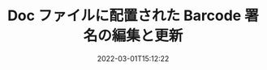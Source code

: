 ---
############################# Static ############################
layout: "auto-gen-signature"
date: 2022-03-01T15:12:22
draft: false
operation: Update
signaturetype: Barcode
fileformat: Doc
productName: Java
lang: ja
productCode: java
otherformats: pdf doc docx docm dot dotm dotx odt ott rtf xls xlsx xlsm xlsb csv ods ots xltx xltm ppt pptx pps ppsx odp otp potx potm pptm ppsm
breadcrumb: Put Barcode signature on Doc for Java

############################# Head ############################
head_title: "Doc ファイルに配置された Barcode 署名を Java で更新します"
head_description: "署名済みの Doc ドキュメントの Barcode 署名の更新には、シンプルでわかりやすい Java コードを使用してください。"

############################# Header ############################
title: "Doc ファイルに配置された Barcode 署名の編集と更新"
description: "Java の API は、Doc ドキュメントで更新する Barcode 署名の機能を提供します。 Doc ドキュメント内の電子署名を数行の Java コードですばやく簡単に更新します。"
bg_image: "https://cms.admin.containerize.com/templates/aspose/App_Themes/V3/images/bg/header1.png"
bg_overlay: false
button:
    enable: true

############################# SubMenu ############################
submenu:
    enable: true

    left:
        img_alt: "GroupDocs.Signature for Java"
        image: "https://cms.admin.containerize.com/templates/groupdocs/images/product-logos/90x90-noborder/groupdocs-signature-java.png"
        product: "GroupDocs.Signature"
        platform: "Java"



############################# About ############################
about:
    enable: true
    title: "GroupDocs.Signature for Java API の機能について学ぶ"
    content: |
        [GroupDocs.Signature for Java](https://products.groupdocs.com/signature/java/) API 機能には、電子署名を使用してオンデマンド ドキュメント形式を処理する手段が多数含まれています。テキスト、画像、デジタル証明書、バーコード、QR コード、スタンプ、メタデータなど、幅広い電子署名がサポートされています。顧客は、PDF、MS Word ドキュメント、MS Excel ワークブック、MS PowerPoint プレゼンテーション、Adobe Photoshop ファイル、およびさまざまな画像形式でデジタル署名を追加、削除、編集、検証、または検索できます。便利な機能や設定がたくさんあります。
    

############################# Steps ############################
steps:
    enable: true
    title_left: "Doc ドキュメントの Barcode 署名を変更する方法"
    content_left: |
        [GroupDocs.Signature for Java](https://products.groupdocs.com/signature/java/) には、Doc ドキュメントに配置された Barcode 署名の更新などの便利な機能が含まれています。追加のコードなしで署名機能を変更できます。
        
        * まず、更新されるはずのドキュメントへのコンストラクタ パラメータ パスとして渡される Signature オブジェクトを作成します。
        * 次に、適切な特定の署名オブジェクトをインスタンス化し、変更する必要があるその識別子とプロパティを設定します。
        * 最後に、特定の署名オブジェクトを渡して Signature の Update メソッドを呼び出します。
        * あなたの通知に結果を更新するプロセス。

    title_right: "システム要求"
    content_right: |
        GroupDocs.Signature for Java は、すべての主要なプラットフォームとオペレーティング システムでサポートされています。以下のコードを実行する前に、システムに次の前提条件がインストールされていることを確認してください。

        * オペレーティング システム: Microsoft Windows、Linux、MacOS
        * 開発環境: NetBeans, Intellij IDEA, Eclipse, etc.
        * Java runtime: J2SE 6.0 and above
        * [Maven](https://repository.groupdocs.com/webapp/#/artifacts/browse/tree/General/repo/com/groupdocs/groupdocs-signature) から GroupDocs.Signature for Java の最新バージョンをダウンロードします
         
    code: |
        ```java    
                
        // Set up input Doc file
        String filePath = "input.doc";
        // Set up output file
        String outputFilePath = "output.doc";

        // Instantiate Signature for input file
        Signature signature = new Signature(filePath);

        // Id of signature which is supposed to be updated
        // such Id might be got as a result of search operation
        String id = "07f83369-318b-41ad-a843-732417b912c2";

        // provide signature features to updat
        // set up particular signature id
        BarcodeSignature signatureToUpdate = new BarcodeSignature(id);

        // specify signature width
        signatureToUpdate.setWidth(300);
        // specify signature height
        signatureToUpdate.setHeight(50);
        // set left position
        signatureToUpdate.setLeft(80);
        // set top position
        signatureToUpdate.setTop(100);

        // update signature
        Boolean updateResult = signature.update(outputFilePath, signatureToUpdate);

        // process updation result
        if (updateResult)
        {
                System.out.println("Signature was updated successfully!");
        }
        ```

############################# Demos ############################
demos:
    enable: true
    title: "Barcode 署名による署名 ライブ デモ"
    content: |
       [GroupDocs.Signature App](https://products.groupdocs.app/signature/family) Web サイトにアクセスして、Doc ファイルにさまざまな電子署名を今すぐ追加してください。          

############################# More Formats ############################
more_formats:
    enable: true
    title: "Java を介してさまざまな Barcode 署名を更新します"
    content: |
        "さまざまなドキュメント形式に配置されているデジタル署名を編集します。追加のコードなしで署名データを更新します。"
    format: 
       
       
back_to_top:
    enable: true
---